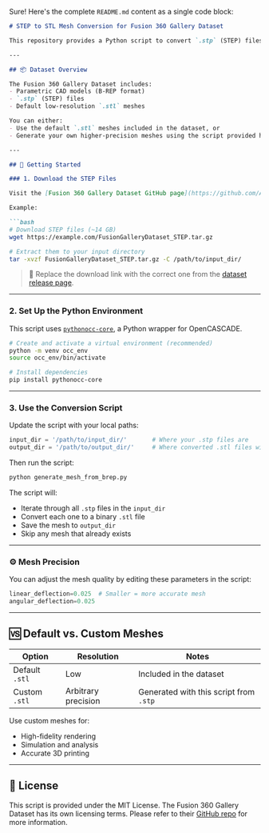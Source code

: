 Sure! Here's the complete `README.md` content as a single code block:

````markdown
# STEP to STL Mesh Conversion for Fusion 360 Gallery Dataset

This repository provides a Python script to convert `.stp` (STEP) files from the [Fusion 360 Gallery Dataset](https://github.com/AutodeskAILab/Fusion360GalleryDataset) into high-precision `.stl` meshes.

---

## 📦 Dataset Overview

The Fusion 360 Gallery Dataset includes:
- Parametric CAD models (B-REP format)
- `.stp` (STEP) files
- Default low-resolution `.stl` meshes

You can either:
- Use the default `.stl` meshes included in the dataset, or
- Generate your own higher-precision meshes using the script provided here

---

## 🚀 Getting Started

### 1. Download the STEP Files

Visit the [Fusion 360 Gallery Dataset GitHub page](https://github.com/AutodeskAILab/Fusion360GalleryDataset#download-links) to get the `.stp` files.

Example:

```bash
# Download STEP files (~14 GB)
wget https://example.com/FusionGalleryDataset_STEP.tar.gz

# Extract them to your input directory
tar -xvzf FusionGalleryDataset_STEP.tar.gz -C /path/to/input_dir/
````

> 🔁 Replace the download link with the correct one from the [dataset release page](https://github.com/AutodeskAILab/Fusion360GalleryDataset/releases).

---

### 2. Set Up the Python Environment

This script uses [`pythonocc-core`](https://github.com/tpaviot/pythonocc-core), a Python wrapper for OpenCASCADE.

```bash
# Create and activate a virtual environment (recommended)
python -m venv occ_env
source occ_env/bin/activate

# Install dependencies
pip install pythonocc-core
```

---

### 3. Use the Conversion Script

Update the script with your local paths:

```python
input_dir = '/path/to/input_dir/'       # Where your .stp files are
output_dir = '/path/to/output_dir/'     # Where converted .stl files will go
```

Then run the script:

```bash
python generate_mesh_from_brep.py
```

The script will:

* Iterate through all `.stp` files in the `input_dir`
* Convert each one to a binary `.stl` file
* Save the mesh to `output_dir`
* Skip any mesh that already exists

---

### ⚙️ Mesh Precision

You can adjust the mesh quality by editing these parameters in the script:

```python
linear_deflection=0.025  # Smaller = more accurate mesh
angular_deflection=0.025
```

---

## 🆚 Default vs. Custom Meshes

| Option         | Resolution          | Notes                                  |
| -------------- | ------------------- | -------------------------------------- |
| Default `.stl` | Low                 | Included in the dataset                |
| Custom `.stl`  | Arbitrary precision | Generated with this script from `.stp` |

Use custom meshes for:

* High-fidelity rendering
* Simulation and analysis
* Accurate 3D printing

---

## 📄 License

This script is provided under the MIT License.
The Fusion 360 Gallery Dataset has its own licensing terms. Please refer to their [GitHub repo](https://github.com/AutodeskAILab/Fusion360GalleryDataset) for more information.

```

